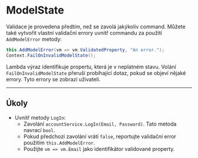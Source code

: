 ﻿---
Title: ModelState
Moniker: modelstate
CodeTask:
    Path: 30_modelstate.csharp.csx
    Default: LogInViewModel_20.cs
    Correct: LogInViewModel_30.cs
    Dependencies: 
        - .solution/LogIn/AccountService.cs
---

# ModelState

Validace je provedena předtím, než se zavolá jakýkoliv command. Můžete také vytvořit vlastní validační errory uvnitř commandu za použití `AddModelError` metody:

```csharp
this.AddModelError(vm => vm.ValidatedProperty, "An error.");
Context.FailOnInvalidModelState();
```

Lambda výraz identifikuje propertu, která je v neplatném stavu. Volání `FailOnInvalidModelState` přeruší probíhající dotaz, pokud se objeví nějaké errory. Tyto errory se zobrazí uživateli.

---

## Úkoly

- Uvnitř metody `LogIn`:
    - Zavolání `accountService.LogIn(Email, Password)`. Tato metoda navrací `bool`.
    - Pokud předchozí zavolání vrátí `false`, reportujte validační error použitím `this.AddModelError`.
    - Použijte `vm => vm.Email` jako identifikátor validované property.